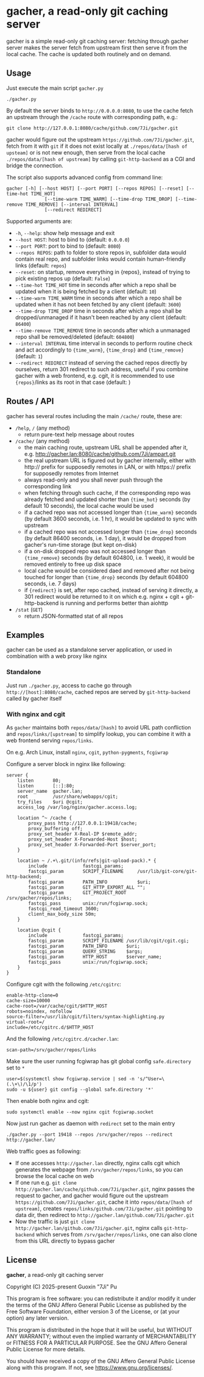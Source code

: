 # gacher, a read-only git caching server

gacher is a simple read-only git caching server: fetching through gacher server makes the server fetch from upstream first then serve it from the local cache. The cache is updated both routinely and on demand.

## Usage

Just execute the main script `gacher.py`

```
./gacher.py
```

By default the server binds to `http://0.0.0.0:8080`, to use the cache fetch an upstream through the `/cache` route with corresponding path, e.g.:
```
git clone http://127.0.0.1:8080/cache/github.com/7Ji/gacher.git
```

gacher would figure out the upstream `https://github.com/7Ji/gacher.git`, fetch from it with `git` if it does not exist locally at `./repos/data/[hash of upsteam]` or is not new enough, then serve from the local cache `./repos/data/[hash of upstream]` by calling `git-http-backend` as a CGI and bridge the connection.

The script also supports advanced config from command line:

```
gacher [-h] [--host HOST] [--port PORT] [--repos REPOS] [--reset] [--time-hot TIME_HOT]
              [--time-warm TIME_WARM] [--time-drop TIME_DROP] [--time-remove TIME_REMOVE] [--interval INTERVAL]
              [--redirect REDIRECT]
```

Supported arguments are:
- `-h`, `--help`: show help message and exit
- `--host HOST`: host to bind to (default: `0.0.0.0`)
- `--port PORT`: port to bind to (default: `8080`)
- `--repos REPOS`:  path to folder to store repos in, subfolder data would contain real repo, and subfolder links would contain human-friendly links (default: `repos`)
- `--reset`: on startup, remove everything in {repos}, instead of trying to pick existing repos up (default: `False`)
- `--time-hot TIME_HOT` time in seconds after which a repo shall be updated when it is being fetched by a client (default: `10`)
- `--time-warm TIME_WARM` time in seconds after which a repo shall be updated when it has not been fetched by any client (default: `3600`)
- `--time-drop TIME_DROP` time in seconds after which a repo shall be dropped/unmanaged if it hasn't been reached by any client (default: `86400`)
- `--time-remove TIME_REMOVE` time in seconds after which a unmanaged repo shall be removed/deleted (default: `604800`)
- `--interval INTERVAL` time interval in seconds to perform routine check and act accordingly to `{time_warm}`, `{time_drop}` and `{time_remove}` (default: `1`)
- `--redirect REDIRECT` instead of serving the cached repos directly by ourselves, return 301 redirect to such address, useful if you combine gacher with a web frontend, e.g. cgit, it is recommended to use `{repos}`/links as its root in that case (default: )

## Routes / API

gacher has several routes including the main `/cache/` route, these are:
- `/help`, `/` (any method)
  - return pure-text help message about routes
- `/cache/` (any method)
    - the main caching route, upstream URL shall be appended after it, e.g. http://gacher.lan:8080/cache/github.com/7Ji/ampart.git
    - the real upstream URL is figured out by gacher internally, either with http:// prefix for supposedly remotes in LAN, or with https:// prefix for supposedly remotes from Internet
    - always read-only and you shall never push through the corresponding link
    - when fetching through such cache, if the corresponding repo was already fetched and updated shorter than `{time_hot}` seconds (by default 10 seconds), the local cache would be used
    - if a cached repo was not accessed longer than `{time_warm}` seconds (by default 3600 seconds, i.e. 1 hr), it would be updated to sync with upstream
    - if a cached repo was not accessed longer than `{time_drop}` seconds (by default 86400 seconds, i.e. 1 day), it would be dropped from gacher's run-time storage (but kept on-disk)
    - if a on-disk dropped repo was not accessed longer than `{time_remove}` seconds (by default 604800, i.e. 1 week), it would be removed entirely to free up disk space
    - local cache would be considered daed and removed after not being touched for longer than `{time_drop}` seconds (by default 604800 seconds, i.e. 7 days)
    - if `{redirect}` is set, after repo cached, instead of serving it directly, a 301 redirect would be returned to it on which e.g. nginx + cgit + git-http-backend is running and performs better than aiohttp
- `/stat` (`GET`)
    - return JSON-formatted stat of all repos

## Examples

gacher can be used as a standalone server application, or used in combination with a web proxy like nginx

### Standalone

Just run `./gacher.py`, access to cache go through `http://[host]:8080/cache`, cached repos are served by `git-http-backend` called by gacher itself

### With nginx and cgit

As `gacher` maintains both `repos/data/[hash]` to avoid URL path confliction and `repos/links/[upstream]` to simplify lookup, you can combine it with a web frontend serving `repos/links`.

On e.g. Arch Linux, install `nginx`, `cgit`, `python-pygments`, `fcgiwrap`

Configure a server block in nginx like following:
```
server {
    listen       80;
    listen       [::]:80;
    server_name  gacher.lan;
    root         /usr/share/webapps/cgit;
    try_files    $uri @cgit;
    access_log /var/log/nginx/gacher.access.log;

    location ^~ /cache {
        proxy_pass http://127.0.0.1:19418/cache;
        proxy_buffering off;
        proxy_set_header X-Real-IP $remote_addr;
        proxy_set_header X-Forwarded-Host $host;
        proxy_set_header X-Forwarded-Port $server_port;
    }
        
    location ~ /.+\.git/(info/refs|git-upload-pack).* {
        include             fastcgi_params;
        fastcgi_param       SCRIPT_FILENAME     /usr/lib/git-core/git-http-backend;
        fastcgi_param       PATH_INFO           $uri;
        fastcgi_param       GIT_HTTP_EXPORT_ALL "";
        fastcgi_param       GIT_PROJECT_ROOT    /srv/gacher/repos/links;
        fastcgi_pass        unix:/run/fcgiwrap.sock;
        fastcgi_read_timeout 3600;
        client_max_body_size 50m;
    }

    location @cgit {
        include             fastcgi_params;
        fastcgi_param       SCRIPT_FILENAME /usr/lib/cgit/cgit.cgi;
        fastcgi_param       PATH_INFO       $uri;
        fastcgi_param       QUERY_STRING    $args;
        fastcgi_param       HTTP_HOST       $server_name;
        fastcgi_pass        unix:/run/fcgiwrap.sock;
    }
}
```

Configure cgit with the following `/etc/cgitrc`:
```
enable-http-clone=0
cache-size=10000
cache-root=/var/cache/cgit/$HTTP_HOST
robots=noindex, nofollow
source-filter=/usr/lib/cgit/filters/syntax-highlighting.py
virtual-root=/
include=/etc/cgitrc.d/$HTTP_HOST
```
And the following `/etc/cgitrc.d/cacher.lan`:
```
scan-path=/srv/gacher/repos/links
```
Make sure the user running fcgiwrap has git global config `safe.directory` set to `*`
```
user=$(systemctl show fcgiwrap.service | sed -n 's/^User=\(.\+\)/\1/p')
sudo -u ${user} git config --global safe.directory '*'
```

Then enable both nginx and cgit:
```
sudo systemctl enable --now nginx cgit fcgiwrap.socket
```

Now just run gacher as daemon with `redirect` set to the main entry
```
./gacher.py --port 19418 --repos /srv/gacher/repos --redirect http://gacher.lan/
```

Web traffic goes as following:
- If one accesses `http://gacher.lan` directly, nginx calls cgit which generates the webpage from `/srv/gacher/repos/links`, so you can browse the local cache on web
- If one run e.g. `git clone http://gacher.lan/cache/github.com/7Ji/gacher.git`, nginx passes the request to gacher, and gacher would figure out the upstream `https://github.com/7Ji/gacher.git`, cache it into `repos/data/[hash of upstream]`, creates `repos/links/github.com/7Ji/gacher.git` pointing to data dir, then redirect to `http://gacher.lan/github.com/7Ji/gacher.git`
- Now the traffic is just `git clone http://gacher.lan/github.com/7Ji/gacher.git`, nginx calls `git-http-backend` which serves from `/srv/gacher/repos/links`, one can also clone from this URL directly to bypass gacher

## License
**gacher**, a read-only git caching server

Copyright (C) 2025-present Guoxin "7Ji" Pu

This program is free software: you can redistribute it and/or modify
it under the terms of the GNU Affero General Public License as
published by the Free Software Foundation, either version 3 of the
License, or (at your option) any later version.

This program is distributed in the hope that it will be useful,
but WITHOUT ANY WARRANTY; without even the implied warranty of
MERCHANTABILITY or FITNESS FOR A PARTICULAR PURPOSE.  See the
GNU Affero General Public License for more details.

You should have received a copy of the GNU Affero General Public License
along with this program.  If not, see <https://www.gnu.org/licenses/>.
